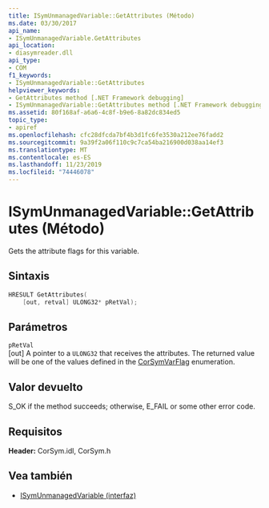 ```yaml
---
title: ISymUnmanagedVariable::GetAttributes (Método)
ms.date: 03/30/2017
api_name:
- ISymUnmanagedVariable.GetAttributes
api_location:
- diasymreader.dll
api_type:
- COM
f1_keywords:
- ISymUnmanagedVariable::GetAttributes
helpviewer_keywords:
- GetAttributes method [.NET Framework debugging]
- ISymUnmanagedVariable::GetAttributes method [.NET Framework debugging]
ms.assetid: 80f168af-a6a6-4c8f-b9e6-8a82dc834ed5
topic_type:
- apiref
ms.openlocfilehash: cfc28dfcda7bf4b3d1fc6fe3530a212ee76fadd2
ms.sourcegitcommit: 9a39f2a06f110c9c7ca54ba216900d038aa14ef3
ms.translationtype: MT
ms.contentlocale: es-ES
ms.lasthandoff: 11/23/2019
ms.locfileid: "74446078"
---
```

# <a name="isymunmanagedvariablegetattributes-method"></a>ISymUnmanagedVariable::GetAttributes (Método)
Gets the attribute flags for this variable.  
  
## <a name="syntax"></a>Sintaxis  
  
```cpp  
HRESULT GetAttributes(  
    [out, retval] ULONG32* pRetVal);  
```  
  
## <a name="parameters"></a>Parámetros  
 `pRetVal`  
 [out] A pointer to a `ULONG32` that receives the attributes. The returned value will be one of the values defined in the [CorSymVarFlag](../../../../docs/framework/unmanaged-api/diagnostics/corsymvarflag-enumeration.md) enumeration.  
  
## <a name="return-value"></a>Valor devuelto  
 S_OK if the method succeeds; otherwise, E_FAIL or some other error code.  
  
## <a name="requirements"></a>Requisitos  
 **Header:** CorSym.idl, CorSym.h  
  
## <a name="see-also"></a>Vea también

- [ISymUnmanagedVariable (interfaz)](../../../../docs/framework/unmanaged-api/diagnostics/isymunmanagedvariable-interface.md)
